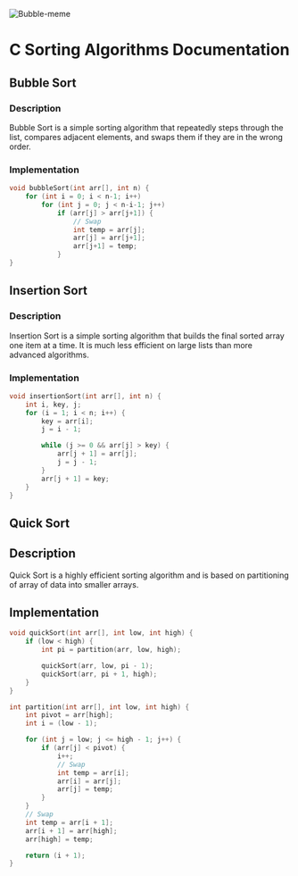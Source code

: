 ![Bubble-meme](https://s3.amazonaws.com/intranet-projects-files/holbertonschool-low_level_programming/248/willy-wonka.png)

# C Sorting Algorithms Documentation

## Bubble Sort

### Description

Bubble Sort is a simple sorting algorithm that repeatedly steps through the list, compares adjacent elements, and swaps them if they are in the wrong order.

### Implementation

```c
void bubbleSort(int arr[], int n) {
    for (int i = 0; i < n-1; i++)
        for (int j = 0; j < n-i-1; j++)
            if (arr[j] > arr[j+1]) {
                // Swap
                int temp = arr[j];
                arr[j] = arr[j+1];
                arr[j+1] = temp;
            }
}
```

## Insertion Sort

### Description

Insertion Sort is a simple sorting algorithm that builds the final sorted array one item at a time. It is much less efficient on large lists than more advanced algorithms.

### Implementation

```c
void insertionSort(int arr[], int n) {
    int i, key, j;
    for (i = 1; i < n; i++) {
        key = arr[i];
        j = i - 1;

        while (j >= 0 && arr[j] > key) {
            arr[j + 1] = arr[j];
            j = j - 1;
        }
        arr[j + 1] = key;
    }
}
```

## Quick Sort

## Description

Quick Sort is a highly efficient sorting algorithm and is based on partitioning of array of data into smaller arrays.

## Implementation

```c
void quickSort(int arr[], int low, int high) {
    if (low < high) {
        int pi = partition(arr, low, high);

        quickSort(arr, low, pi - 1);
        quickSort(arr, pi + 1, high);
    }
}

int partition(int arr[], int low, int high) {
    int pivot = arr[high];
    int i = (low - 1);

    for (int j = low; j <= high - 1; j++) {
        if (arr[j] < pivot) {
            i++;
            // Swap
            int temp = arr[i];
            arr[i] = arr[j];
            arr[j] = temp;
        }
    }
    // Swap
    int temp = arr[i + 1];
    arr[i + 1] = arr[high];
    arr[high] = temp;

    return (i + 1);
}
```
